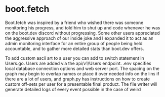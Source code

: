 # boot.fetch

Boot.fetch was inspired by a friend who wished there was someone monitoring his progress, and told him to shut up and code whenever he was on the boot.dev discord without progressing. Some other users appreciated the aggressive approach of our inside joke and I expanded it to act as an admin monitoring interface for an entire group of people being held accountable, and to gather more detailed stats than boot.dev offers.

To add custom ascii art to a user you can add to switch statement in Users.go. Users are added via the api/v1/Users endpoint. .env specifies local database connection options and web server port. The spacing on the graph may begin to overlap names or place it over needed info on the lins if there are a lot of users, and graph.py has instructions on how to create custom off-sets per user for a presentable final product. The file writer will generate detailed logs of every event possible in the case of weird
